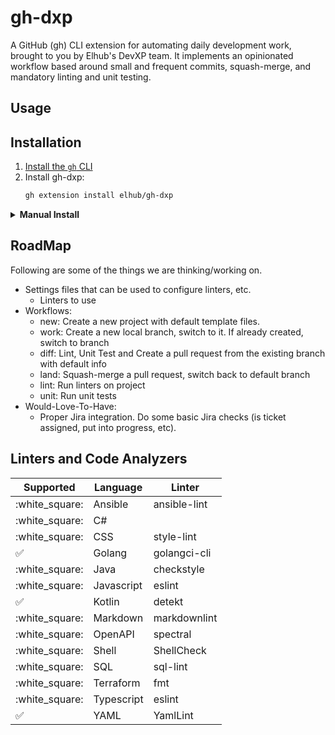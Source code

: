 # gh-dxp

A GitHub (gh) CLI extension for automating daily development work, brought to you by Elhub's DevXP team. It implements an opinionated workflow based around small and frequent commits, squash-merge, and mandatory linting and unit testing.

## Usage







## Installation

1. [Install the `gh` CLI](https://github.com/cli/cli#installation)
2. Install gh-dxp:
   ```sh
   gh extension install elhub/gh-dxp
   ```

<details>
   <summary><strong>Manual Install</strong></summary>

If you want to install this extension **manually**, follow these steps:

1. Clone the repo

   ```bash
   # git
   git clone https://github.com/elhub/gh-dxp
   ```

2. Build and install locally

   ```bash
   cd gh-dxp; make clean install
   ```
</details>

## RoadMap

Following are some of the things we are thinking/working on.

* Settings files that can be used to configure linters, etc.
  * Linters to use
* Workflows:
  * new:  Create a new project with default template files.
  * work: Create a new local branch, switch to it. If already created, switch to branch
  * diff: Lint, Unit Test and Create a pull request from the existing branch with default info
  * land: Squash-merge a pull request, switch back to default branch
  * lint: Run linters on project
  * unit: Run unit tests
* Would-Love-To-Have:
  * Proper Jira integration. Do some basic Jira checks (is ticket assigned, put into progress, etc).

## Linters and Code Analyzers

| Supported          | Language    | Linter          |
| ------------------ | ----------- | --------------- |
| :white_square: | Ansible     | ansible-lint    |
| :white_square: | C#          |                 |
| :white_square: | CSS         | style-lint      |
| :white_check_mark: | Golang      | golangci-cli    |
| :white_square: | Java        | checkstyle      |
| :white_square: | Javascript  | eslint          |
| :white_check_mark: | Kotlin      | detekt          |
| :white_square: | Markdown    | markdownlint    |
| :white_square: | OpenAPI     | spectral        |
| :white_square: | Shell       | ShellCheck      |
| :white_square: | SQL         | sql-lint        |
| :white_square: | Terraform   | fmt             |
| :white_square: | Typescript  | eslint          |
| :white_check_mark: | YAML        | YamlLint        |
